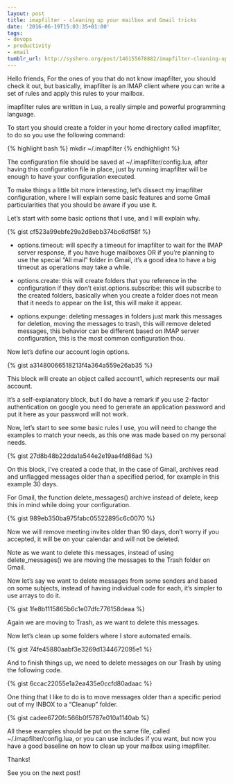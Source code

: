 ```yaml
---
layout: post
title: imapfilter - cleaning up your mailbox and Gmail tricks
date: '2016-06-19T15:03:35+01:00'
tags:
- devops
- productivity
- email
tumblr_url: http://syshero.org/post/146155678882/imapfilter-cleaning-up-your-mailbox-and
---
```

Hello friends, For the ones of you that do not know imapfilter, you should check it out, but basically, imapfilter is an IMAP client where you can write a set of rules and apply this rules to your mailbox.

imapfilter rules are written in Lua, a really simple and powerful programming language.
<!--more-->
To start you should create a folder in your home directory called imapfilter, to do so you use the following command:

{% highlight bash %}
mkdir ~/.imapfilter
{% endhighlight %}

The configuration file should be saved at ~/.imapfilter/config.lua, after having this configuration file in place, just by running imapfilter will be enough to have your configuration executed.

To make things a little bit more interesting, let’s dissect my imapfilter configuration, where I will explain some basic features and some Gmail particularities that you should be aware if you use it.

Let’s start with some basic options that I use, and I will explain why.

{% gist cf523a99ebfe29a2d8ebb374bc6df58f %}

- options.timeout: will specify a timeout for imapfilter to wait for the IMAP server response, if you have huge mailboxes OR if you’re planning to use the special “All mail” folder in Gmail, it’s a good idea to have a big timeout as operations may take a while.

- options.create: this will create folders that you reference in the configuration if they don’t exist.options.subscribe: this will subscribe to the created folders, basically when you create a folder does not mean that it needs to appear on the list, this will make it appear.

- options.expunge: deleting messages in folders just mark this messages for deletion, moving the messages to trash, this will remove deleted messages, this behavior can be different based on IMAP server configuration, this is the most common configuration thou.

Now let’s define our account login options.

{% gist a31480066518213f4a364a559e26ab35 %}

This block will create an object called account1, which represents our mail account.

It’s a self-explanatory block, but I do have a remark if you use 2-factor authentication on google you need to generate an application password and put it here as your password will not work.

Now, let’s start to see some basic rules I use, you will need to change the examples to match your needs, as this one was made based on my personal needs.

{% gist 27d8b48b22dda1a544e2e19aa4fd86ad %}

On this block, I’ve created a code that, in the case of Gmail, archives read and unflagged messages older than a specified period, for example in this example 30 days.

For Gmail, the function delete_messages() archive instead of delete, keep this in mind while doing your configuration.

{% gist 989eb350ba975fabc05522895c6c0070 %}

Now we will remove meeting invites older than 90 days, don’t worry if you accepted, it will be on your calendar and will not be deleted.

Note as we want to delete this messages, instead of using delete_messages() we are moving the messages to the Trash folder on Gmail.

Now let’s say we want to delete messages from some senders and based on some subjects, instead of having individual code for each, it’s simpler to use arrays to do it.

{% gist 1fe8b1115865b6c1e07dfc776158deaa %}

Again we are moving to Trash, as we want to delete this messages.

Now let’s clean up some folders where I store automated emails.

{% gist 74fe45880aabf3e3269d1344672095e1 %}

And to finish things up, we need to delete messages on our Trash by using the following code.

{% gist 6ccac22055e1a2ea435e0ccfd80adaac %}

One thing that I like to do is to move messages older than a specific period out of my INBOX to a “Cleanup” folder.

{% gist cadee6720fc566b0f5787e010a1140ab %}

All these examples should be put on the same file, called ~/.imapfilter/config.lua, or you can use includes if you want, but now you have a good baseline on how to clean up your mailbox using imapfilter.

Thanks!

See you on the next post!
